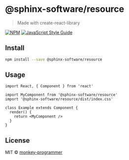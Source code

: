 # @sphinx-software/resource

> Made with create-react-library

[![NPM](https://img.shields.io/npm/v/@sphinx-software/resource.svg)](https://www.npmjs.com/package/@sphinx-software/resource) [![JavaScript Style Guide](https://img.shields.io/badge/code_style-standard-brightgreen.svg)](https://standardjs.com)

## Install

```bash
npm install --save @sphinx-software/resource
```

## Usage

```tsx
import React, { Component } from 'react'

import MyComponent from '@sphinx-software/resource'
import '@sphinx-software/resource/dist/index.css'

class Example extends Component {
  render() {
    return <MyComponent />
  }
}
```

## License

MIT © [monkey-programmer](https://github.com/monkey-programmer)
